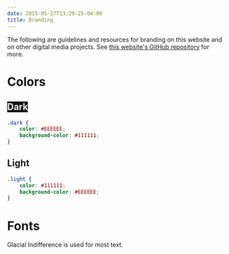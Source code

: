 ```yaml
---
date: 2015-05-27T13:29:25-04:00
title: Branding
---
```


The following are guidelines and resources for branding on this website and on
other digital media projects. See [this website's GitHub repository][gh] for
more.

Colors
======

<span class="dark-inline">Dark</span>
----

```css
.dark {
    color: #EEEEEE;
    background-color: #111111;
}
```

<style>
.dark-inline {
    color: #EEEEEE;
    background-color: #111111;

}
</style>

Light
-----

```css
.light {
    color: #111111;
    background-color: #EEEEEE;
}
```

Fonts
=====

Glacial Indifference is used for most text.

[gh]: https://github.com/CarlColglazier/carlcolglazier.com
    "CarlColglazier.com on Github."
